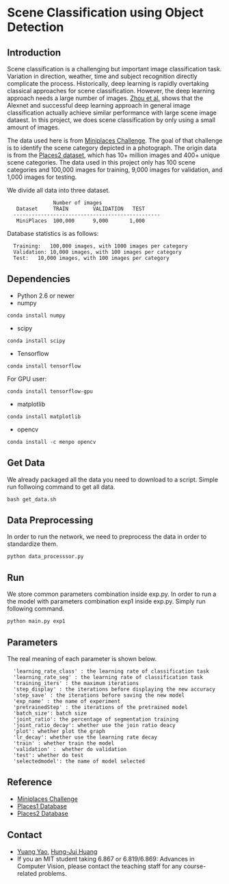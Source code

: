 # Scene Classification using Object Detection

## Introduction
Scene classification is a challenging but important image classification task. Variation in direction, weather, time and subject recognition directly complicate the process. Historically, deep learning is rapidly overtaking classical approaches for scene classification. However, the deep learning approach needs a large number of images. [Zhou et al.](http://places2.csail.mit.edu/PAMI_places.pdf) shows that the Alexnet and successful deep learning approach in general image classification actually achieve similar performance with large scene image dataest. In this project, we does scene classification by only using a small amount of images.

The data used here is from [Miniplaces Challenge](https://github.com/CSAILVision/miniplaces). The goal of that challenge is to identify the scene category depicted in a photograph. The origin data is from the [Places2 dataset](http://places2.csail.mit.edu/), which has 10+ million images and 400+ unique scene categories. The data used in this project only has 100 scene categories and 100,000 images for training, 9,000 images for validation, and 1,000 images for testing.


We divide all data into three dataset.
```
               Number of images
   Dataset     TRAIN        VALIDATION   TEST
  ------------------------------------------------
   MiniPlaces  100,000      9,000       1,000
```
Database statistics is as follows:

```
  Training:   100,000 images, with 1000 images per category
  Validation: 10,000 images, with 100 images per category
  Test:   10,000 images, with 100 images per category
```

## Dependencies
* Python 2.6 or newer 
* numpy
```
conda install numpy
```
* scipy
```
conda install scipy
```
* Tensorflow
```
conda install tensorflow
```
For GPU user:
```
conda install tensorflow-gpu
```
* matplotlib
```
conda install matplotlib
```
* opencv
```
conda install -c menpo opencv
```
## Get Data
We already packaged all the data you need to download to a script. Simple run follwoing command to get all data.
```
bash get_data.sh
```
## Data Preprocessing
In order to run the network, we need to preprocess the data in order to standardize them.
```
python data_processsor.py
```
## Run
We store common parameters combination inside exp.py. In order to run a the model with parameters combination exp1 inside exp.py. Simply run following command.
```
python main.py exp1
```
## Parameters
The real meaning of each parameter is shown below.
```
  'learning_rate_class' : the learning rate of classification task
  'learning_rate_seg' : the learning rate of classification task
  'training_iters' : the maximum iterations
  'step_display' : the iterations before displaying the new accuracy 
  'step_save' : the iterations before saving the new model
  'exp_name' : the name of experiment
  'pretrainedStep' : the iterations of the pretrained model
  'batch_size': batch size
  'joint_ratio': the percentage of segmentation training
  'joint_ratio_decay': whether use the join ratio deacy
  'plot': whether plot the graph
  'lr_decay': whether use the learning rate decay
  'train' : whether train the model
  'validation' :  whether do validation
  'test': whether do test
  'selectedmodel': the name of model selected
```

## Reference 
* [Miniplaces Challenge](https://github.com/CSAILVision/miniplaces)
* [Places1 Database](http://places.csail.mit.edu)
* [Places2 Database](http://places2.csail.mit.edu)

## Contact
* [Yuang Yao](yuangyao@mit.edu), [Hung-Jui Huang](joehuang@mit.edu)
* If you an MIT student taking 6.867 or 6.819/6.869: Advances in Computer Vision, please contact the teaching staff for any course-related problems.
